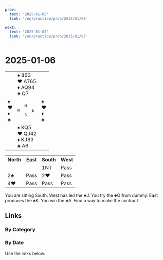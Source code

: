 ```yaml
---
prev:
  text: '2025-01-05'
  link: '/en/practice/prob/2025/01/05'

next:
  text: '2025-01-07'
  link: '/en/practice/prob/2025/01/07'
---
```


# 2025-01-06

<table class="deal">
	<tr>
		<td></td>
		<td>♠ 863<br>♥ AT65<br>♦ AQ94<br>♣ Q7</td>
		<td></td>
	</tr>
	<tr>
		<td>♠ <br>♥ <br>♦ <br>♣ </td>
		<td><pre>   N<br>W     E<br>   S</pre></td>
		<td>♠ <br>♥ <br>♦ <br>♣ </td>
	</tr>
	<tr>
		<td></td>
		<td>♠ KQ5<br>♥ QJ42<br>♦ KJ83<br>♣ A6</td>
		<td></td>
	</tr>
</table>

<table class="auction">
	<tr>
		<th>North</th>
		<th>East</th>
		<th>South</th>
		<th>West</th>
	</tr>
	<tr>
		<td></td>
		<td></td>
		<td>1NT</td>
		<td>Pass</td>
	</tr>
	<tr>
		<td>2♣</td>
		<td>Pass</td>
		<td>2♥</td>
		<td>Pass</td>
	</tr>
	<tr>
		<td>4♥</td>
		<td>Pass</td>
		<td>Pass</td>
		<td>Pass</td>
	</tr>
</table>

You are sitting South. West has led the ♣J. You try the ♣Q from dummy. East produces the ♣K. You win the ♣A. Find a way to make the contract.

## Links

[<Badge type="tip" text="Check Solution"/>](/en/learning/prob/2025/01/06)

### By Category

[<Badge type="tip" text="<--"/>](/en/practice/prob/2025/01/04)
[<Badge type="tip" text="Calendar"/>](/en/practice/calendar/2025/01)
[<Badge type="info" text="-->"/>](/en/practice/prob/2025/01/06#links)

### By Date

Use the links below.